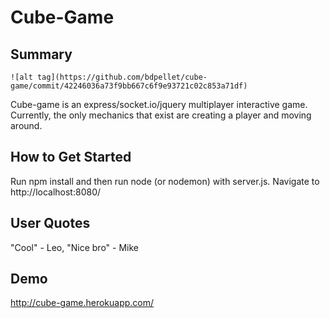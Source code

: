 # Cube-Game #
 
## Summary ##
	![alt tag](https://github.com/bdpellet/cube-game/commit/42246036a73f9bb667c6f9e93721c02c853a71df)
  Cube-game is an express/socket.io/jquery multiplayer interactive game. Currently, the only mechanics that exist are creating a player and moving around.

## How to Get Started ##
  Run npm install and then run node (or nodemon) with server.js. Navigate to http://localhost:8080/

## User Quotes ##
  "Cool" - Leo, "Nice bro" - Mike

## Demo ##
  http://cube-game.herokuapp.com/
